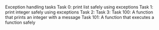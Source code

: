 Exception handling tasks
Task 0: print list safely using exceptions
Task 1: print integer safely using exceptions
Task 2:
Task 3:
Task 100: A function that prints an integer with a message
Task 101: A function that executes a function safely
